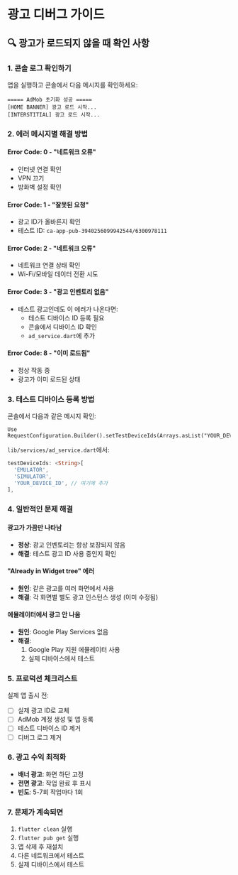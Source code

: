 # 광고 디버그 가이드

## 🔍 광고가 로드되지 않을 때 확인 사항

### 1. 콘솔 로그 확인하기
앱을 실행하고 콘솔에서 다음 메시지를 확인하세요:

```
===== AdMob 초기화 성공 =====
[HOME BANNER] 광고 로드 시작...
[INTERSTITIAL] 광고 로드 시작...
```

### 2. 에러 메시지별 해결 방법

#### Error Code: 0 - "네트워크 오류"
- 인터넷 연결 확인
- VPN 끄기
- 방화벽 설정 확인

#### Error Code: 1 - "잘못된 요청"
- 광고 ID가 올바른지 확인
- 테스트 ID: `ca-app-pub-3940256099942544/6300978111`

#### Error Code: 2 - "네트워크 오류"
- 네트워크 연결 상태 확인
- Wi-Fi/모바일 데이터 전환 시도

#### Error Code: 3 - "광고 인벤토리 없음"
- 테스트 광고인데도 이 에러가 나온다면:
  - 테스트 디바이스 ID 등록 필요
  - 콘솔에서 디바이스 ID 확인
  - `ad_service.dart`에 추가

#### Error Code: 8 - "이미 로드됨"
- 정상 작동 중
- 광고가 이미 로드된 상태

### 3. 테스트 디바이스 등록 방법

콘솔에서 다음과 같은 메시지 확인:
```
Use RequestConfiguration.Builder().setTestDeviceIds(Arrays.asList("YOUR_DEVICE_ID"))
```

`lib/services/ad_service.dart`에서:
```dart
testDeviceIds: <String>[
  'EMULATOR',
  'SIMULATOR',
  'YOUR_DEVICE_ID', // 여기에 추가
],
```

### 4. 일반적인 문제 해결

#### 광고가 가끔만 나타남
- **정상**: 광고 인벤토리는 항상 보장되지 않음
- **해결**: 테스트 광고 ID 사용 중인지 확인

#### "Already in Widget tree" 에러
- **원인**: 같은 광고를 여러 화면에서 사용
- **해결**: 각 화면별 별도 광고 인스턴스 생성 (이미 수정됨)

#### 에뮬레이터에서 광고 안 나옴
- **원인**: Google Play Services 없음
- **해결**: 
  1. Google Play 지원 에뮬레이터 사용
  2. 실제 디바이스에서 테스트

### 5. 프로덕션 체크리스트

실제 앱 출시 전:
- [ ] 실제 광고 ID로 교체
- [ ] AdMob 계정 생성 및 앱 등록
- [ ] 테스트 디바이스 ID 제거
- [ ] 디버그 로그 제거

### 6. 광고 수익 최적화

- **배너 광고**: 화면 하단 고정
- **전면 광고**: 작업 완료 후 표시
- **빈도**: 5-7회 작업마다 1회

### 7. 문제가 계속되면

1. `flutter clean` 실행
2. `flutter pub get` 실행
3. 앱 삭제 후 재설치
4. 다른 네트워크에서 테스트
5. 실제 디바이스에서 테스트